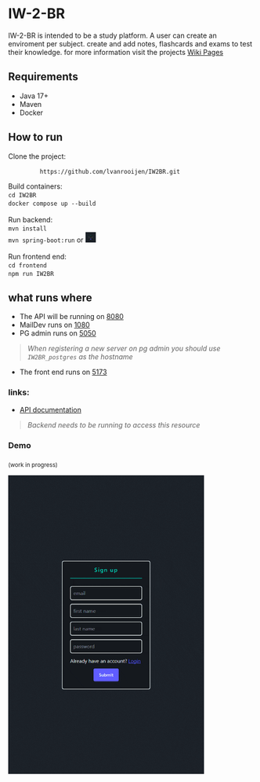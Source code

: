 # IW-2-BR

IW-2-BR is intended to be a study platform.
A user can create an enviroment per subject. create and add notes, flashcards and exams to test their knowledge.
for more information visit the projects [Wiki Pages](https://github.com/lvanrooijen/IW2BR/wiki)

## Requirements

- Java 17+
- Maven
- Docker

## How to run

Clone the project:

             https://github.com/lvanrooijen/IW2BR.git

Build containers:</br>
`cd IW2BR`</br>
`docker compose up --build` </br></br>
Run backend: </br>
`mvn install` </br>
`mvn spring-boot:run`
or <a href="https://www.youtube.com/watch?v=MtaTKXJ89jk" target="_blank">
<img
src="https://github.com/lvanrooijen/IW2BR/raw/main/resources/images_gifs/demo.gif"
alt="play button"
width="21"
height="21"
/>
</a> </br></br>
Run frontend end: </br>
`cd frontend` </br>
`npm run IW2BR`

## what runs where

* The API will be running on [8080](http://localhost:8080/)
* MailDev runs on [1080](http://localhost:1080/)
* PG admin runs on [5050](http://localhost:5050/)

> _When registering a new server on pg admin you should use `IW2BR_postgres` as the hostname_

* The front end runs on [5173](http://http://localhost:5173/)

### links:

* [API documentation](http://localhost:8080/swagger-ui/index.html)

> _Backend needs to be running to access this resource_

### Demo

<sub>(work in progress)</sub>

<img src="resources/images_gifs/demo.gif" alt="demo" width="400"/>





